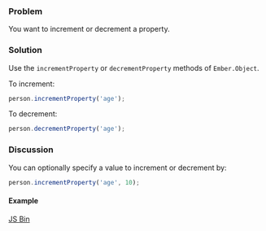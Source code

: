 ### Problem
You want to increment or decrement a property.

### Solution
Use the `incrementProperty` or `decrementProperty` methods of `Ember.Object`.

To increment:
```js
person.incrementProperty('age');
```

To decrement:
```js
person.decrementProperty('age');
```

### Discussion
You can optionally specify a value to increment or decrement by:

```js
person.incrementProperty('age', 10);
```

#### Example

<a class="jsbin-embed" href="http://emberjs.jsbin.com/aTipaQO/2/edit?js,output">JS Bin</a>